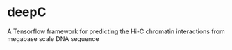 # deepC
A Tensorflow framework for predicting the Hi-C chromatin interactions from megabase scale DNA sequence

